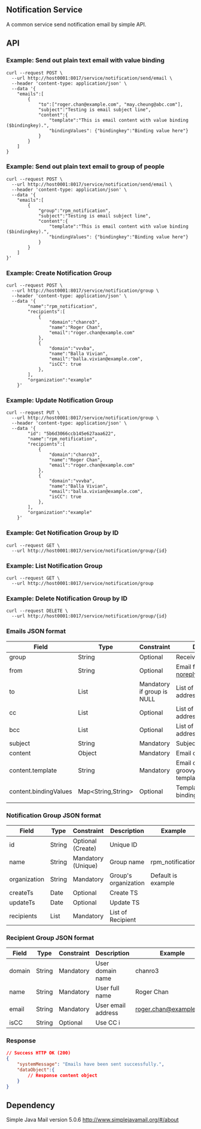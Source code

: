 ## Notification Service

A common service send notification email by simple API.



## API

### Example: Send out plain text email with value binding

```shell
curl --request POST \
  --url http://host0001:8017/service/notification/send/email \
  --header 'content-type: application/json' \
  --data '{
	"emails":[
		{			
			"to":["roger.chan@example.com", "may.cheung@abc.com"],
			"subject":"Testing is email subject line",
			"content":{
				"template":"This is email content with value binding ($bindingkey).",
				"bindingValues": {"bindingkey":"Binding value here"}
			}
		}
	]
}
```

### Example: Send out plain text email to group of people

```shell
curl --request POST \
  --url http://host0001:8017/service/notification/send/email \
  --header 'content-type: application/json' \
  --data '{
	"emails":[
		{		
        	"group":"rpm_notification",		
			"subject":"Testing is email subject line",
			"content":{
				"template":"This is email content with value binding ($bindingkey).",
				"bindingValues": {"bindingkey":"Binding value here"}
			}
		}
	]
}'
```

### Example: Create Notification Group

```shell
curl --request POST \
  --url http://host0001:8017/service/notification/group \
  --header 'content-type: application/json' \
  --data '{
  		"name":"rpm_notification",
  		"recipients":[
            {
                "domain":"chanro3",
                "name":"Roger Chan",
                "email":"roger.chan@example.com"
            },
            {
                "domain":"vvvba",
                "name":"Balla Vivian",
                "email":"balla.vivian@example.com",
                "isCC": true
            },
  		],
  		"organization":"example"
	}'
```

### Example: Update Notification Group

```shell
curl --request PUT \
  --url http://host0001:8017/service/notification/group \
  --header 'content-type: application/json' \
  --data '{
  		"id": "5b6d3066ccb145e627aaa622",
  		"name":"rpm_notification",
  		"recipients":[
            {
                "domain":"chanro3",
                "name":"Roger Chan",
                "email":"roger.chan@example.com"
            },
            {
                "domain":"vvvba",
                "name":"Balla Vivian",
                "email":"balla.vivian@example.com",
                "isCC": true
            },
  		],
  		"organization":"example"
	}'
```

### Example: Get Notification Group by ID

```shell
curl --request GET \
  --url http://host0001:8017/service/notification/group/{id} 
```

### Example: List Notification Group

```shell
curl --request GET \
  --url http://host0001:8017/service/notification/group
```

### Example: Delete Notification Group by ID

```shell
curl --request DELETE \
  --url http://host0001:8017/service/notification/group/{id} 
```

### 

### Emails JSON format

| Field                 | Type               | Constraint                  | Description                                            | Example                       |
| --------------------- | ------------------ | --------------------------- | ------------------------------------------------------ | ----------------------------- |
| group                 | String             | Optional                    | Receiver Group Name                                    | prm_notification              |
| from                  | String             | Optional                    | Email from (default use noreply@example.com)        |                               |
| to                    | List<String>       | Mandatory if group  is NULL | List of receiver email addresses                       | ["roger.chan@example.com"] |
| cc                    | List<String>       | Optional                    | List of cc email addresses                             | ["roger.chan@example.com"] |
| bcc                   | List<String>       | Optional                    | List of bcc email addresses                            | ["roger.chan@example.com"] |
| subject               | String             | Mandatory                   | Subject of email                                       |                               |
| content               | Object             | Mandatory                   | Email content body                                     |                               |
| content.template      | String             | Mandatory                   | Email content, also a groovy template engine template. |                               |
| content.bindingValues | Map<String,String> | Optional                    | Template engine value binding map.                     |                               |
|                       |                    |                             |                                                        |                               |

### Notification Group JSON format

| Field        | Type            | Constraint         | Description          | Example               |
| ------------ | --------------- | ------------------ | -------------------- | --------------------- |
| id           | String          | Optional (Create)  | Unique ID            |                       |
| name         | String          | Mandatory (Unique) | Group name           | rpm_notification      |
| organization | String          | Mandatory          | Group's organization | Default is example |
| createTs     | Date            | Optional           | Create TS            |                       |
| updateTs     | Date            | Optional           | Update TS            |                       |
| recipients   | List<Recipient> | Mandatory          | List of Recipient    |                       |



### Recipient Group JSON format

| Field  | Type   | Constraint | Description        | Example                   |
| ------ | ------ | ---------- | ------------------ | ------------------------- |
| domain | String | Mandatory  | User domain name   | chanro3                   |
| name   | String | Mandatory  | User full name     | Roger Chan                |
| email  | String | Mandatory  | User email address | roger.chan@example.com |
| isCC   | String | Optional   | Use CC i           |                           |

### Response

```json
// Success HTTP OK (200)
{
	"systemMessage": "Emails have been sent successfully.",
    "dataObject":{
        // Response content object
    }
}
```



## Dependency

Simple Java Mail version 5.0.6  http://www.simplejavamail.org/#/about

